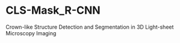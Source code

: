 # CLS-Mask_R-CNN
Crown-like Structure Detection and Segmentation in 3D Light-sheet Microscopy Imaging
